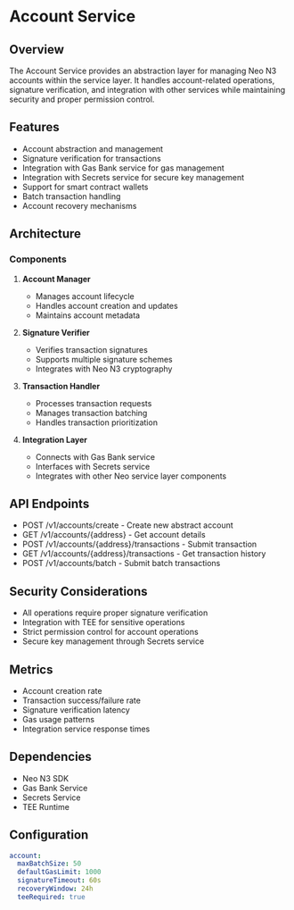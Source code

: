 # Account Service

## Overview
The Account Service provides an abstraction layer for managing Neo N3 accounts within the service layer. It handles account-related operations, signature verification, and integration with other services while maintaining security and proper permission control.

## Features
- Account abstraction and management
- Signature verification for transactions
- Integration with Gas Bank service for gas management
- Integration with Secrets service for secure key management
- Support for smart contract wallets
- Batch transaction handling
- Account recovery mechanisms

## Architecture

### Components
1. **Account Manager**
   - Manages account lifecycle
   - Handles account creation and updates
   - Maintains account metadata

2. **Signature Verifier**
   - Verifies transaction signatures
   - Supports multiple signature schemes
   - Integrates with Neo N3 cryptography

3. **Transaction Handler**
   - Processes transaction requests
   - Manages transaction batching
   - Handles transaction prioritization

4. **Integration Layer**
   - Connects with Gas Bank service
   - Interfaces with Secrets service
   - Integrates with other Neo service layer components

## API Endpoints
- POST /v1/accounts/create - Create new abstract account
- GET /v1/accounts/{address} - Get account details
- POST /v1/accounts/{address}/transactions - Submit transaction
- GET /v1/accounts/{address}/transactions - Get transaction history
- POST /v1/accounts/batch - Submit batch transactions

## Security Considerations
- All operations require proper signature verification
- Integration with TEE for sensitive operations
- Strict permission control for account operations
- Secure key management through Secrets service

## Metrics
- Account creation rate
- Transaction success/failure rate
- Signature verification latency
- Gas usage patterns
- Integration service response times

## Dependencies
- Neo N3 SDK
- Gas Bank Service
- Secrets Service
- TEE Runtime

## Configuration
```yaml
account:
  maxBatchSize: 50
  defaultGasLimit: 1000
  signatureTimeout: 60s
  recoveryWindow: 24h
  teeRequired: true
```